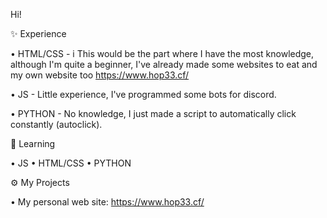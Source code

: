Hi!

✨ Experience

• HTML/CSS - i This would be the part where I have the most knowledge, although I'm quite a beginner, I've already made some websites to eat and my own website too https://www.hop33.cf/

• JS - Little experience, I've programmed some bots for discord.

• PYTHON - No knowledge, I just made a script to automatically click constantly (autoclick).

📖 Learning

• JS 
• HTML/CSS
• PYTHON

⚙️ My Projects

• My personal web site: https://www.hop33.cf/

